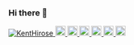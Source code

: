 ### Hi there 👋

<p align="left">
  <a href="https://github.com/KentHirose/KentHirose/">
    <img src="https://komarev.com/ghpvc/?username=KentHirose" alt="KentHirose" />
  </a>
  <a href="http://twitter.com/">
    <img height="20" src="https://img.shields.io/twitter/follow/needtocwriteusername?label=Twitter&logo=twitter&style=flat" />
  </a>
  <a href="https://github.com/KentHirose">
    <img height="20" src="https://img.shields.io/github/followers/KentHirose?label=follow&logo=github&style=flat" />
  </a>
  <a href="https://www.reddit.com/user/needtocwriteusername">
    <img height="20" src="https://img.shields.io/reddit/user-karma/combined/needtocwriteusername?label=Reddit&logo=reddit&style=flat" />
  </a>
  <a href="https://stackoverflow.com/users/572342424242/needtocwriteusername">
    <img height="20" src="https://img.shields.io/stackexchange/stackoverflow/r/31221412432?label=StackOverflow&logo=stack-overflow&style=flat" />
  </a>
  <a href="http://qiita.com/Kent7974">
    <img height="20" src="https://qiita-badge.apiapi.app/s/Kent7974/posts.svg" />
  </a>
  <//qiita.com/Kent7974">
    <img height="20" src="https://qiita-badge.apiapi.app/s/Kent7974/contributions.svg" />
  </a>
</p>

